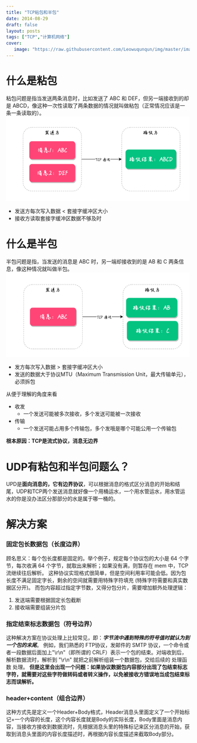 ```yaml
---
title: "TCP粘包和半包"
date: 2014-08-29
draft: false
layout: posts
tags: ["TCP","计算机网络"]
cover:
   image: "https://raw.githubusercontent.com/Leowuqunqun/img/master/image202305271341768.png"
---
```


# 什么是粘包
粘包问题是指当发送两条消息时，比如发送了 ABC 和 DEF，但另一端接收到的却是 ABCD，像这种一次性读取了两条数据的情况就叫做粘包（正常情况应该是一条一条读取的）。
![](https://raw.githubusercontent.com/Leowuqunqun/img/master/image202305271341768.png)

- 发送方每次写入数据 < 套接字缓冲区大小
- 接收方读取套接字缓冲区数据不够及时
# 什么是半包
半包问题是指，当发送的消息是 ABC 时，另一端却接收到的是 AB 和 C 两条信息，像这种情况就叫做半包。
![](https://raw.githubusercontent.com/Leowuqunqun/img/master/image202305271341474.png)

- 发方每次写入数据 > 套接字缓冲区大小
- 发送的数据大于协议MTU（Maximum Transmission Unit，最大传输单元），必须拆包

从便于理解的角度来看

- 收发
   - 一个发送可能被多次接收，多个发送可能被一次接收
- 传输
   - 一个发送可能占用多个传输包，多个发哦是哪个可能公用一个传输包

**根本原因：TCP是流式协议，消息无边界**
# UDP有粘包和半包问题么？
UPD是**面向消息的，它有边界协议**，可以根据消息的格式区分消息的开始和结尾，UDP和TCP两个发送消息就好像一个用桶运水，一个用水管运水，用水管运水的你是没办法区分那部分的水是属于哪一桶的。

# 解决方案
### 固定包长数据包（长度边界）
顾名思义：每个包长度都是固定的。举个例子，规定每个协议包的大小是 64 个字节，每次收满 64 个字节，就取出来解析；如果没有满，则暂存在 mem 中，TCP 流继续往后解析。
这种协议实现格式很简单，但是空间利用率可能会低。因为包长度不满足固定字长，剩余的空间就需要用特殊字符填充 (特殊字符需要和真实数据区分开)。
而包内容超过指定字节数，又得分包分片，需要增加额外处理逻辑：

1. 发送端需要根据固定长包截断
2. 接收端需要组装分片包
### 指定结束标志数据包（符号边界）
这种解决方案在协议处理上比较常见，即：_**字节流中遇到特殊的符号值时就认为到一个包的末尾**_。
例如，我们熟悉的 FTP协议，发邮件的 SMTP 协议，一个命令或者一段数据后面加上"\r\n"（即所谓的 CRLF）表示一个包的结束。对端收到后，解析数据流时，解析到 "\r\n" 就把之前解析组装一个数据包，交给后续的 处理函数 处理。
**但是这里会出现一个问题：如果协议数据包内容部分出现了包结束标志字符，就需要对这些字符做转码或者转义操作，以免被接收方错误地当成包结束标志而误解析。**
### header+content（组合边界）
这种方式先是定义一个Header+Body格式，Header消息头里面定义了一个开始标记+一个内容的长度，这个内容长度就是Body的实际长度，Body里面是消息内容，当接收方接收到数据流时，先根据消息头里的特殊标记来区分消息的开始，获取到消息头里面的内容长度描述时，再根据内容长度描述来截取Body部分。

